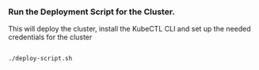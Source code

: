 ### Run the Deployment Script for the Cluster.

This will deploy the cluster, install the KubeCTL CLI and set up the needed credentials for the cluster

```shell

./deploy-script.sh

```